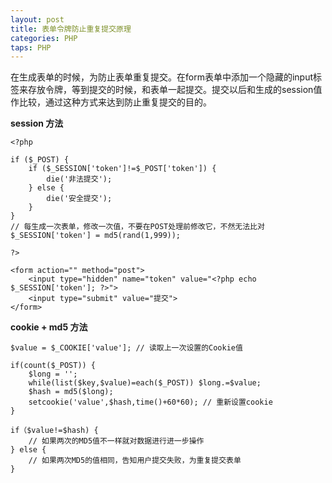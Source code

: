 ```yaml
---
layout: post
title: 表单令牌防止重复提交原理
categories: PHP
taps: PHP
---
```


在生成表单的时候，为防止表单重复提交。在form表单中添加一个隐藏的input标签来存放令牌，等到提交的时候，和表单一起提交。提交以后和生成的session值作比较，通过这种方式来达到防止重复提交的目的。

**session 方法**

```
<?php

if ($_POST) {
    if ($_SESSION['token']!=$_POST['token']) {
        die('非法提交');
    } else {
        die('安全提交');
    }
}
// 每生成一次表单，修改一次值，不要在POST处理前修改它，不然无法比对
$_SESSION['token'] = md5(rand(1,999));

?>

<form action="" method="post">
    <input type="hidden" name="token" value="<?php echo $_SESSION['token']; ?>">
    <input type="submit" value="提交">
</form>
```

**cookie + md5 方法**

```
$value = $_COOKIE['value']; // 读取上一次设置的Cookie值

if(count($_POST)) {
    $long = '';
    while(list($key,$value)=each($_POST)) $long.=$value;
    $hash = md5($long);
    setcookie('value',$hash,time()+60*60); // 重新设置cookie
}

if（$value!=$hash) {
    // 如果两次的MD5值不一样就对数据进行进一步操作
} else {
    // 如果两次MD5的值相同，告知用户提交失败，为重复提交表单
}
```